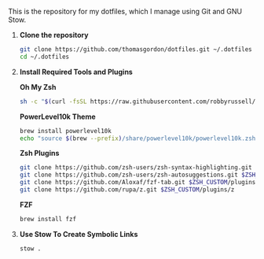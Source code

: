 This is the repository for my dotfiles, which I manage using Git and GNU Stow.

1. **Clone the repository**

   ```sh
   git clone https://github.com/thomasgordon/dotfiles.git ~/.dotfiles
   cd ~/.dotfiles
   ```

2. **Install Required Tools and Plugins**

    **Oh My Zsh**
    ```sh
    sh -c "$(curl -fsSL https://raw.githubusercontent.com/robbyrussell/oh-my-zsh/master/tools/install.sh)"
    ```

    **PowerLevel10k Theme**
   ```sh
   brew install powerlevel10k
   echo "source $(brew --prefix)/share/powerlevel10k/powerlevel10k.zsh-theme" >>~/.zshrc
   ```

   **Zsh Plugins**

   ```sh
   git clone https://github.com/zsh-users/zsh-syntax-highlighting.git $ZSH_CUSTOM/plugins/zsh-syntax-highlighting
   git clone https://github.com/zsh-users/zsh-autosuggestions.git $ZSH_CUSTOM/plugins/zsh-autosuggestions
   git clone https://github.com/Aloxaf/fzf-tab.git $ZSH_CUSTOM/plugins/fzf-tab
   git clone https://github.com/rupa/z.git $ZSH_CUSTOM/plugins/z
   ```

   **FZF**

   ```sh
   brew install fzf
   ```

3. **Use Stow To Create Symbolic Links**

    ```sh
    stow .
    ```
